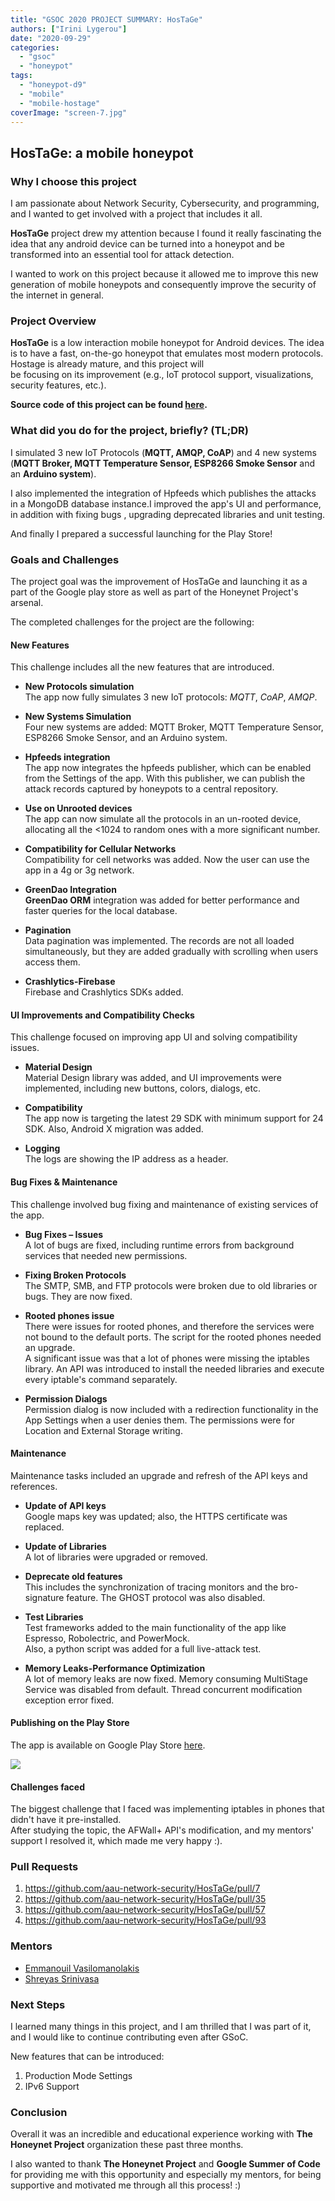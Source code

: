 ```yaml
---
title: "GSOC 2020 PROJECT SUMMARY: HosTaGe"
authors: ["Irini Lygerou"]
date: "2020-09-29"
categories: 
  - "gsoc"
  - "honeypot"
tags: 
  - "honeypot-d9"
  - "mobile"
  - "mobile-hostage"
coverImage: "screen-7.jpg"
---
```


## HosTaGe: a mobile honeypot

### Why I choose this project

I am passionate about Network Security, Cybersecurity, and programming, and I wanted to get involved with a project that includes it all.  
  
**HosTaGe** project drew my attention because I found it really fascinating the idea that any android device can be turned into a honeypot and be transformed into an essential tool for attack detection.  
  
I wanted to work on this project because it allowed me to improve this new generation of mobile honeypots and consequently improve the security of the internet in general.

### Project Overview

**HosTaGe** is a low interaction mobile honeypot for Android devices. The idea is to have a fast, on-the-go honeypot that emulates most modern protocols. Hostage is already mature, and this project will  
be focusing on its improvement (e.g., IoT protocol support, visualizations, security features, etc.).

**Source code of this project can be found [here](https://github.com/aau-network-security/HosTaGe).**

### What did you do for the project, briefly? (TL;DR)

I simulated 3 new IoT Protocols (**MQTT, AMQP, CoAP**) and 4 new systems (**MQTT Broker, MQTT Temperature Sensor, ESP8266 Smoke Sensor** and an **Arduino system**).  
  
I also implemented the integration of Hpfeeds which publishes the attacks in a MongoDB database instance.I improved the app's UI and performance, in addition with fixing bugs , upgrading deprecated libraries and unit testing.  
  
And finally I prepared a successful launching for the Play Store!

### Goals and Challenges

The project goal was the improvement of HosTaGe and launching it as a part of the Google play store as well as part of the Honeynet Project's arsenal.

The completed challenges for the project are the following:

#### New Features

This challenge includes all the new features that are introduced.

- **New Protocols simulation**  
    The app now fully simulates 3 new IoT protocols: _MQTT_, _CoAP_, _AMQP_.  
    
- **New Systems Simulation**  
    Four new systems are added: MQTT Broker, MQTT Temperature Sensor, ESP8266 Smoke Sensor, and an Arduino system.  
    
- **Hpfeeds integration**  
    The app now integrates the hpfeeds publisher, which can be enabled from the Settings of the app. With this publisher, we can publish the attack records captured by honeypots to a central repository.  
    
- **Use on Unrooted devices**  
    The app can now simulate all the protocols in an un-rooted device, allocating all the <1024 to random ones with a more significant number.  
    
- **Compatibility for Cellular Networks**  
    Compatibility for cell networks was added. Now the user can use the app in a 4g or 3g network.  
    
- **GreenDao Integration**  
    **GreenDao ORM** integration was added for better performance and faster queries for the local database.  
    
- **Pagination**  
    Data pagination was implemented. The records are not all loaded simultaneously, but they are added gradually with scrolling when users access them.  
    
- **Crashlytics-Firebase**  
    Firebase and Crashlytics SDKs added.

#### **UI Improvements and Compatibility Checks**

This challenge focused on improving app UI and solving compatibility issues.

- **Material Design**  
    Material Design library was added, and UI improvements were implemented, including new buttons, colors, dialogs, etc.  
    
- **Compatibility**  
    The app now is targeting the latest 29 SDK with minimum support for 24 SDK. Also, Android X migration was added.  
    
- **Logging**  
    The logs are showing the IP address as a header.

#### **Bug Fixes & Maintenance**

This challenge involved bug fixing and maintenance of existing services of the app.

- **Bug Fixes – Issues**  
    A lot of bugs are fixed, including runtime errors from background services that needed new permissions.  
    
- **Fixing Broken Protocols**  
    The SMTP, SMB, and FTP protocols were broken due to old libraries or bugs. They are now fixed.  
    
- **Rooted phones issue**  
    There were issues for rooted phones, and therefore the services were not bound to the default ports. The script for the rooted phones needed an upgrade.  
    A significant issue was that a lot of phones were missing the iptables library. An API was introduced to install the needed libraries and execute every iptable's command separately.  
    
- **Permission Dialogs**  
    Permission dialog is now included with a redirection functionality in the App Settings when a user denies them. The permissions were for Location and External Storage writing.

#### **Maintenance**

Maintenance tasks included an upgrade and refresh of the API keys and references.

- **Update of API keys**  
    Google maps key was updated; also, the HTTPS certificate was replaced.  
    
- **Update of Libraries**  
    A lot of libraries were upgraded or removed.  
    
- **Deprecate old features**  
    This includes the synchronization of tracing monitors and the bro-signature feature. The GHOST protocol was also disabled.  
    
- **Test Libraries**  
    Test frameworks added to the main functionality of the app like Espresso, Robolectric, and PowerMock.  
    Also, a python script was added for a full live-attack test.  
    
- **Memory Leaks-Performance Optimization**  
    A lot of memory leaks are now fixed. Memory consuming MultiStage Service was disabled from default. Thread concurrent modification exception error fixed.

#### **Publishing on the Play Store**

The app is available on Google Play Store [here](https://play.google.com/store/apps/details?id=dk.aau.netsec.hostage&hl=el).

![](images/alert.gif)

#### **Challenges faced**

The biggest challenge that I faced was implementing iptables in phones that didn't have it pre-installed.  
After studying the topic, the AFWall+ API's modification, and my mentors' support I resolved it, which made me very happy :).

### Pull Requests

1. https://github.com/aau-network-security/HosTaGe/pull/7
2. https://github.com/aau-network-security/HosTaGe/pull/35
3. https://github.com/aau-network-security/HosTaGe/pull/57
4. https://github.com/aau-network-security/HosTaGe/pull/93

### Mentors

- [Emmanouil Vasilomanolakis](https://mvasiloma.com/)
- [Shreyas Srinivasa](https://sastry17.github.io/)

### Next Steps

I learned many things in this project, and I am thrilled that I was part of it, and I would like to continue contributing even after GSoC.

New features that can be introduced:

1. Production Mode Settings
2. IPv6 Support

### Conclusion

Overall it was an incredible and educational experience working with **The Honeynet Project** organization these past three months.  
  
I also wanted to thank **The Honeynet Project** and **Google Summer of Code** for providing me with this opportunity and especially my mentors, for being supportive and motivated me through all this process! :)
